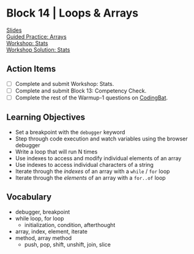 # Block 14 | Loops & Arrays

[Slides](https://docs.google.com/presentation/d/e/2PACX-1vQaeWb3q3E9r2AHGjHKUmzEKweA9Caq-poZsQOHdl0jiB7mMVBCnbcYk8LNAW502A/pub?start=false&loop=false&delayms=3000)\
[Guided Practice: Arrays](https://github.com/FullstackAcademy/arrays)\
[Workshop: Stats](https://github.com/FullstackAcademy/stats)\
[Workshop Solution: Stats](https://github.com/FullstackAcademy/stats-solution)

## Action Items

- [ ] Complete and submit Workshop: Stats.
- [ ] Complete and submit Block 13: Competency Check.
- [ ] Complete the rest of the Warmup-1 questions on [CodingBat](https://the-winter.github.io/codingjs/).

## Learning Objectives

- Set a breakpoint with the `debugger` keyword
- Step through code execution and watch variables using the browser debugger
- Write a loop that will run N times
- Use indexes to access and modify individual elements of an array
- Use indexes to access individual characters of a string
- Iterate through the _indexes_ of an array with a `while` / `for` loop
- Iterate through the _elements_ of an array with a `for..of` loop

## Vocabulary

- debugger, breakpoint
- while loop, for loop
  - initialization, condition, afterthought
- array, index, element, iterate
- method, array method
  - push, pop, shift, unshift, join, slice
